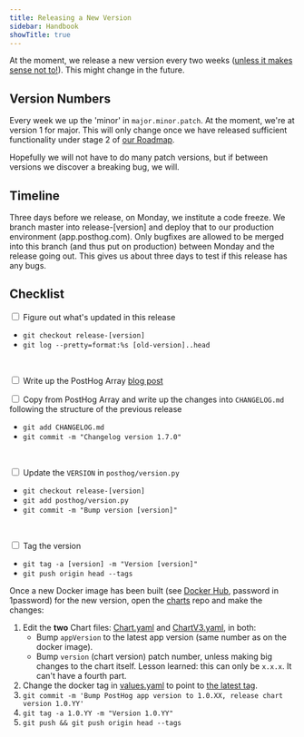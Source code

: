 ```yaml
---
title: Releasing a New Version
sidebar: Handbook
showTitle: true
---
```


At the moment, we release a new version every two weeks ([unless it makes sense not to!](/blog/we-ship-whenever)). This might change in the future.

## Version Numbers

Every week we up the 'minor' in `major.minor.patch`. At the moment, we're at version 1 for major. This will only change once we have released sufficient functionality under stage 2 of [our Roadmap](/handbook/strategy/roadmap/).

Hopefully we will not have to do many patch versions, but if between versions we discover a breaking bug, we will.

## Timeline

Three days before we release, on Monday, we institute a code freeze. We branch master into release-[version] and deploy that to our production environment (app.posthog.com). Only bugfixes are allowed to be merged into this branch (and thus put on production) between Monday and the release going out. This gives us about three days to test if this release has any bugs.

## Checklist

<input type="checkbox"/> Figure out what's updated in this release
  - `git checkout release-[version]`
  - `git log --pretty=format:%s [old-version]..head`

<br />

<input type="checkbox"/> Write up the PostHog Array [blog post](/handbook/growth/marketing/posthog-array)

<input type="checkbox"/> Copy from PostHog Array and write up the changes into `CHANGELOG.md` following the structure of the previous release
  - `git add CHANGELOG.md`
  - `git commit -m "Changelog version 1.7.0"`

<br />


<input type="checkbox"/> Update the `VERSION` in `posthog/version.py`
  - `git checkout release-[version]`
  - `git add posthog/version.py`
  - `git commit -m "Bump version [version]"`

<br />

<input type="checkbox"/> Tag the version
  - `git tag -a [version] -m "Version [version]"`
  - `git push origin head --tags`

  
Once a new Docker image has been built (see [Docker Hub](https://hub.docker.com), password in 1password) for the new version, open the [charts](https://github.com/PostHog/charts) repo and make the changes:

1. Edit the **two** Chart files: [Chart.yaml](https://github.com/PostHog/charts/blob/master/charts/posthog/Chart.yaml) and [ChartV3.yaml](https://github.com/PostHog/charts/blob/master/charts/posthog/ChartV3.yaml), in both: 
    - Bump `appVersion` to the latest app version (same number as on the docker image).
    - Bump `version` (chart version) patch number, unless making big changes to the chart itself. Lesson learned: this can only be `x.x.x`. It can't have a fourth part.
2. Change the docker tag in [values.yaml](https://github.com/PostHog/charts/blob/master/charts/posthog/values.yaml#L6) to point to [the latest tag](https://hub.docker.com/r/posthog/posthog/tags?page=1&ordering=last_updated).
3. `git commit -m 'Bump PostHog app version to 1.0.XX, release chart version 1.0.YY'`
4. `git tag -a 1.0.YY -m "Version 1.0.YY"`
5. `git push && git push origin head --tags`
